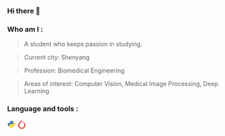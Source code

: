 <!--
 * @Author: GUO Huimin
 * @Date: 1970-01-01 08:00:00
 * @LastEditors: GUO Huimin
 * @LastEditTime: 2020-07-22 12:34:48
 * @FilePath: /drafts/run/media/ghm/____/Github/linkghm/README.md
--> 
### Hi there 👋

### Who am I :

> A student who keeps passion in studying.

> Current city: Shenyang

> Profession: Biomedical Engineering

> Areas of interest: Computer Vision, Medical Image Processing, Deep Learning

### Language and tools :
<code><img height="20" src="https://raw.githubusercontent.com/linkghm/linkghm/master/src/python.svg"></code>
<code><img height="20" src="https://raw.githubusercontent.com/linkghm/linkghm/master/src/pytorch.svg"></code>

<!--
**linkghm/linkghm** is a ✨ _special_ ✨ repository because its `README.md` (this file) appears on your GitHub profile.

Here are some ideas to get you started:

- 🔭 I’m currently working on ...
- 🌱 I’m currently learning ...
- 👯 I’m looking to collaborate on ...
- 🤔 I’m looking for help with ...
- 💬 Ask me about ...
- 📫 How to reach me: ...
- 😄 Pronouns: ...
- ⚡ Fun fact: ...
#### 🏊‍♂️ <a href="https://gist.github.com/linkghm/5256bd92a56ac5031a51d147f3e683b3" target="_blank">Weekly Development Breakdown</a>
-->
